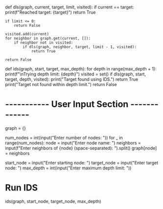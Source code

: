 
def dls(graph, current, target, limit, visited):
    if current == target:
        print(f"Reached target: {target}")
        return True

    if limit <= 0:
        return False

    visited.add(current)
    for neighbor in graph.get(current, []):
        if neighbor not in visited:
            if dls(graph, neighbor, target, limit - 1, visited):
                return True

    return False


def ids(graph, start, target, max_depth):
    for depth in range(max_depth + 1):
        print(f"\nTrying depth limit: {depth}")
        visited = set()
        if dls(graph, start, target, depth, visited):
            print("Target found using IDS.")
            return True
    print("Target not found within depth limit.")
    return False

# ----------- User Input Section -------------
graph = {}

num_nodes = int(input("Enter number of nodes: "))
for _ in range(num_nodes):
    node = input("Enter node name: ")
    neighbors = input(f"Enter neighbors of {node} (space-separated): ").split()
    graph[node] = neighbors

start_node = input("Enter starting node: ")
target_node = input("Enter target node: ")
max_depth = int(input("Enter maximum depth limit: "))

# Run IDS
ids(graph, start_node, target_node, max_depth)
